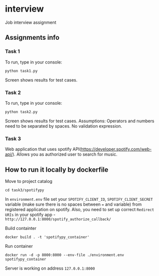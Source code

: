 # interview
Job interview assignment

## Assignments info

### Task 1
To run, type in your console:
```
python task1.py
```
Screen shows results for test cases.

### Task 2
To run, type in your console:
```
python task2.py
```
Screen shows results for test cases.
Assumptions: Operators and numbers need to be separated by spaces. No validation expression.

### Task 3
Web application that uses spotify API(https://developer.spotify.com/web-api/). Allows you as authorized user to search for music.

## How to run it locally by dockerfile  ##

Move to project catalog

`cd task3/spotifypy`

In `environment.env` file set your `SPOTIFY_CLIENT_ID`, `SPOTIFY_CLIENT_SECRET` variable (make sure there is no spaces between `=` and variable) from registered application on spotify.
Also, you need to set up correct `Redirect URIs` in your spotify app - `http://127.0.0.1:8000/spotify_authorize_callback/`

Build containter

`docker build . -t 'spotifypy_container'`

Run container

`docker run -d -p 8000:8000 --env-file ./environment.env spotifypy_container`

Server is working on address `127.0.0.1:8000`
